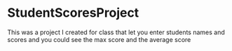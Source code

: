 # StudentScoresProject
This was a project I created for class that let you enter students names and scores and you could see the max score and the average score

